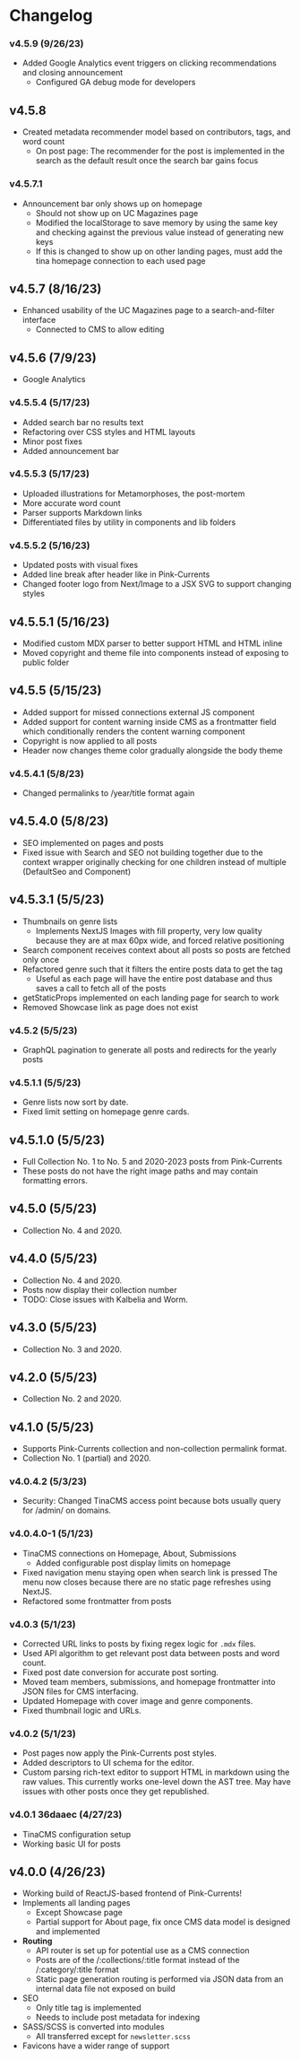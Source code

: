 # Changelog 
### v4.5.9 (9/26/23)
- Added Google Analytics event triggers on clicking recommendations and closing announcement
  - Configured GA debug mode for developers

## v4.5.8 
- Created metadata recommender model based on contributors, tags, and word count
  - On post page: The recommender for the post is implemented in the search as the default result once the search bar gains focus

### v4.5.7.1
- Announcement bar only shows up on homepage
  - Should not show up on UC Magazines page
  - Modified the localStorage to save memory by using the same key and checking against the previous value instead of generating new keys
  - If this is changed to show up on other landing pages, must add the tina homepage connection to each used page 

## v4.5.7 (8/16/23)
- Enhanced usability of the UC Magazines page to a search-and-filter interface
  - Connected to CMS to allow editing 

## v4.5.6 (7/9/23)
- Google Analytics

### v4.5.5.4 (5/17/23)
- Added search bar no results text
- Refactoring over CSS styles and HTML layouts
- Minor post fixes
- Added announcement bar

### v4.5.5.3 (5/17/23)
- Uploaded illustrations for Metamorphoses, the post-mortem
- More accurate word count
- Parser supports Markdown links
- Differentiated files by utility in components and lib folders

### v4.5.5.2 (5/16/23)
- Updated posts with visual fixes
- Added line break after header like in Pink-Currents
- Changed footer logo from Next/Image to a JSX SVG to support changing styles

## v4.5.5.1 (5/16/23) 
- Modified custom MDX parser to better support HTML and HTML inline
- Moved copyright and theme file into components instead of exposing to public folder

## v4.5.5 (5/15/23)
- Added support for missed connections external JS component
- Added support for content warning inside CMS as a frontmatter field which conditionally renders the content warning component
- Copyright is now applied to all posts
- Header now changes theme color gradually alongside the body theme

### v4.5.4.1 (5/8/23)
- Changed permalinks to /year/title format again

## v4.5.4.0 (5/8/23)
- SEO implemented on pages and posts
- Fixed issue with Search and SEO not building together due to the context wrapper originally checking for one children instead of multiple (DefaultSeo and Component)

## v4.5.3.1 (5/5/23)
- Thumbnails on genre lists
  - Implements NextJS Images with fill property, very low quality because they are at max 60px wide, and forced relative positioning
- Search component receives context about all posts so posts are fetched only once
- Refactored genre such that it filters the entire posts data to get the tag
  - Useful as each page will have the entire post database and thus saves a call to fetch all of the posts
- getStaticProps implemented on each landing page for search to work
- Removed Showcase link as page does not exist

### v4.5.2 (5/5/23)
- GraphQL pagination to generate all posts and redirects for the yearly posts 
 
### v4.5.1.1 (5/5/23)
- Genre lists now sort by date.
- Fixed limit setting on homepage genre cards.

## v4.5.1.0 (5/5/23)
- Full Collection No. 1 to No. 5 and 2020-2023 posts from Pink-Currents
- These posts do not have the right image paths and may contain formatting errors.

## v4.5.0 (5/5/23)
- Collection No. 4 and 2020.

## v4.4.0 (5/5/23)
- Collection No. 4 and 2020.
- Posts now display their collection number
- TODO: Close issues with Kalbelia and Worm.

## v4.3.0 (5/5/23)
- Collection No. 3 and 2020.

## v4.2.0 (5/5/23)
- Collection No. 2 and 2020.

## v4.1.0 (5/5/23)
- Supports Pink-Currents collection and non-collection permalink format.
- Collection No. 1 (partial) and 2020.

### v4.0.4.2 (5/3/23)
- Security: Changed TinaCMS access point because bots usually query for /admin/ on domains.

### v4.0.4.0-1 (5/1/23)
- TinaCMS connections on Homepage, About, Submissions
  - Added configurable post display limits on homepage
- Fixed navigation menu staying open when search link is pressed The menu now closes because there are no static page refreshes using NextJS.
- Refactored some frontmatter from posts

### v4.0.3 (5/1/23)
- Corrected URL links to posts by fixing regex logic for `.mdx` files.
- Used API algorithm to get relevant post data between posts and word count.
- Fixed post date conversion for accurate post sorting.
- Moved team members, submissions, and homepage frontmatter into JSON files for CMS interfacing.
- Updated Homepage with cover image and genre components.
- Fixed thumbnail logic and URLs.

### v4.0.2 (5/1/23)
- Post pages now apply the Pink-Currents post styles.
- Added descriptors to UI schema for the editor.
- Custom parsing rich-text editor to support HTML in markdown using the raw values. This currently works one-level down the AST tree. May have issues with other posts once they get republished.

### v4.0.1 36daaec (4/27/23)
- TinaCMS configuration setup
- Working basic UI for posts

## v4.0.0 (4/26/23)
- Working build of ReactJS-based frontend of Pink-Currents!
- Implements all landing pages
  - Except Showcase page
  - Partial support for About page, fix once CMS data model is designed and implemented
- **Routing** 
  - API router is set up for potential use as a CMS connection
  - Posts are of the /:collections/:title format instead of the /:category/:title format
  - Static page generation routing is performed via JSON data from an internal data file not exposed on build
- SEO
  - Only title tag is implemented
  - Needs to include post metadata for indexing
- SASS/SCSS is converted into modules
  - All transferred except for `newsletter.scss`
- Favicons have a wider range of support
